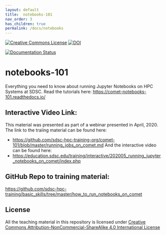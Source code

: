 ```yaml
---
layout: default
title:  notebooks-101
nav_order: 3
has_children: true
permalink: /docs/notebooks
---
```





<a rel="license" href="http://creativecommons.org/licenses/by-nc-sa/4.0/"><img alt="Creative Commons License" style="border-width:0" src="https://i.creativecommons.org/l/by-nc-sa/4.0/80x15.png" /></a>
[![DOI](https://zenodo.org/badge/DOI/10.5281/zenodo.3478666.svg)](https://doi.org/10.5281/zenodo.3478666)

[![Documentation Status](https://readthedocs.org/projects/comet-notebooks-101/badge/?version=latest)](https://comet-notebooks-101.readthedocs.io/)

# notebooks-101
Everything you need to know about running Jupyter Notebooks on HPC Systems at SDSC.
Read the tutorials here: https://comet-notebooks-101.readthedocs.io/

## Interactive Video Link:
This material was presented as part of a webinar presented in April, 2020. The link to the traiing material can be found here:
* https://github.com/sdsc-hpc-training-org/comet-101/blob/master/running_jobs_on_comet.md
And the interactive video can be found here:
* https://education.sdsc.edu/training/interactive/202005_running_jupyter_notebooks_on_comet/index.php

## GitHub Repo to training material:
https://github.com/sdsc-hpc-training/basic_skills/tree/master/how_to_run_notebooks_on_comet


## License

All the teaching material in this repository is licensed under [Creative Commons Attribution-NonCommercial-ShareAlike 4.0 International License](https://creativecommons.org/licenses/by-nc-sa/4.0/)
